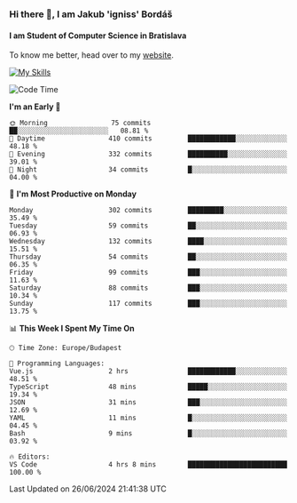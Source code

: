 ### Hi there 👋, I am Jakub 'igniss' Bordáš

#### I am Student of Computer Science in Bratislava
To know me better, head over to my [website](https://bordas.sk).

[![My Skills](https://skillicons.dev/icons?i=js,html,css,figma,svelte,java,kotlin,python,postgresql,typescript,nest,nodejs)](https://bordas.sk)


<!--START_SECTION:waka-->
![Code Time](http://img.shields.io/badge/Code%20Time-1%2C484%20hrs%2041%20mins-blue)

**I'm an Early 🐤** 

```text
🌞 Morning                75 commits          ██░░░░░░░░░░░░░░░░░░░░░░░   08.81 % 
🌆 Daytime                410 commits         ████████████░░░░░░░░░░░░░   48.18 % 
🌃 Evening                332 commits         ██████████░░░░░░░░░░░░░░░   39.01 % 
🌙 Night                  34 commits          █░░░░░░░░░░░░░░░░░░░░░░░░   04.00 % 
```
📅 **I'm Most Productive on Monday** 

```text
Monday                   302 commits         █████████░░░░░░░░░░░░░░░░   35.49 % 
Tuesday                  59 commits          ██░░░░░░░░░░░░░░░░░░░░░░░   06.93 % 
Wednesday                132 commits         ████░░░░░░░░░░░░░░░░░░░░░   15.51 % 
Thursday                 54 commits          ██░░░░░░░░░░░░░░░░░░░░░░░   06.35 % 
Friday                   99 commits          ███░░░░░░░░░░░░░░░░░░░░░░   11.63 % 
Saturday                 88 commits          ███░░░░░░░░░░░░░░░░░░░░░░   10.34 % 
Sunday                   117 commits         ███░░░░░░░░░░░░░░░░░░░░░░   13.75 % 
```


📊 **This Week I Spent My Time On** 

```text
🕑︎ Time Zone: Europe/Budapest

💬 Programming Languages: 
Vue.js                   2 hrs               ████████████░░░░░░░░░░░░░   48.51 % 
TypeScript               48 mins             █████░░░░░░░░░░░░░░░░░░░░   19.34 % 
JSON                     31 mins             ███░░░░░░░░░░░░░░░░░░░░░░   12.69 % 
YAML                     11 mins             █░░░░░░░░░░░░░░░░░░░░░░░░   04.45 % 
Bash                     9 mins              █░░░░░░░░░░░░░░░░░░░░░░░░   03.92 % 

🔥 Editors: 
VS Code                  4 hrs 8 mins        █████████████████████████   100.00 % 
```


 Last Updated on 26/06/2024 21:41:38 UTC
<!--END_SECTION:waka-->

